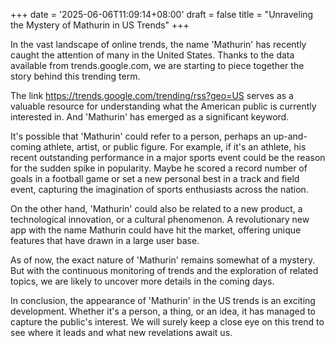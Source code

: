 +++
date = '2025-06-06T11:09:14+08:00'
draft = false
title = "Unraveling the Mystery of Mathurin in US Trends"
+++

In the vast landscape of online trends, the name 'Mathurin' has recently caught the attention of many in the United States. Thanks to the data available from trends.google.com, we are starting to piece together the story behind this trending term.

The link https://trends.google.com/trending/rss?geo=US serves as a valuable resource for understanding what the American public is currently interested in. And 'Mathurin' has emerged as a significant keyword.

It's possible that 'Mathurin' could refer to a person, perhaps an up-and-coming athlete, artist, or public figure. For example, if it's an athlete, his recent outstanding performance in a major sports event could be the reason for the sudden spike in popularity. Maybe he scored a record number of goals in a football game or set a new personal best in a track and field event, capturing the imagination of sports enthusiasts across the nation.

On the other hand, 'Mathurin' could also be related to a new product, a technological innovation, or a cultural phenomenon. A revolutionary new app with the name Mathurin could have hit the market, offering unique features that have drawn in a large user base.

As of now, the exact nature of 'Mathurin' remains somewhat of a mystery. But with the continuous monitoring of trends and the exploration of related topics, we are likely to uncover more details in the coming days.

In conclusion, the appearance of 'Mathurin' in the US trends is an exciting development. Whether it's a person, a thing, or an idea, it has managed to capture the public's interest. We will surely keep a close eye on this trend to see where it leads and what new revelations await us.